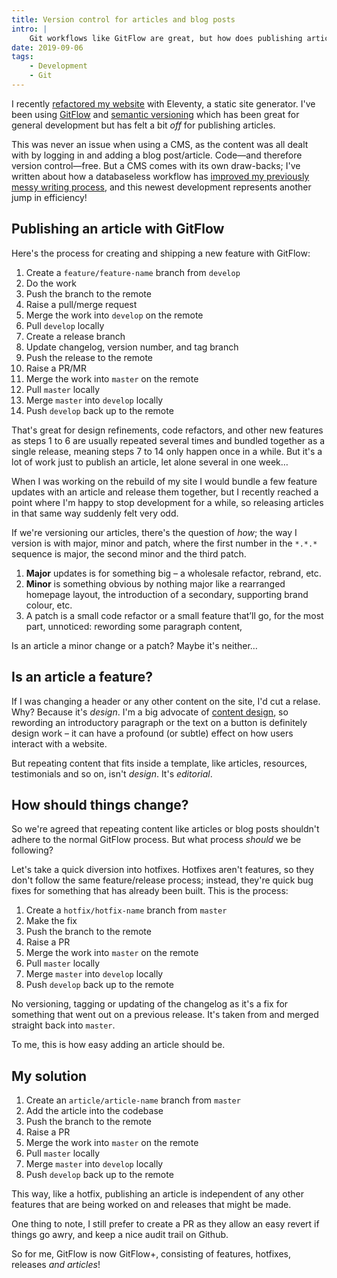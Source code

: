 ```yaml
---
title: Version control for articles and blog posts
intro: |
    Git workflows like GitFlow are great, but how does publishing articles fit in when using a static site generator? Here's how I'm doing it.
date: 2019-09-06
tags:
    - Development
    - Git
---
```


I recently [refactored my website](/blog/website-version-5) with Eleventy, a static site generator. I've been using [GitFlow](https://www.git-tower.com/learn/git/ebook/en/command-line/advanced-topics/git-flow) and [semantic versioning](http://semver.org/spec/v2.0.0.html) which has been great for general development but has felt a bit *off* for publishing articles.

This was never an issue when using a CMS, as the content was all dealt with by logging in and adding a blog post/article. Code—and therefore version control—free. But a CMS comes with its own draw-backs; I've written about how a databaseless workflow has [improved my previously messy writing process](/blog/refining-my-writing-process), and this newest development represents another jump in efficiency!


## Publishing an article with GitFlow

Here's the process for creating and shipping a new feature with GitFlow:

1. Create a `feature/feature-name` branch from `develop`
2. Do the work
3. Push the branch to the remote
4. Raise a pull/merge request
5. Merge the work into `develop` on the remote
6. Pull `develop` locally
7. Create a release branch
8. Update changelog, version number, and tag branch
9. Push the release to the remote
10. Raise a PR/MR
11. Merge the work into `master` on the remote
12. Pull `master` locally
13. Merge `master` into `develop` locally
14. Push `develop` back up to the remote

That's great for design refinements, code refactors, and other new features as steps 1 to 6 are usually repeated several times and bundled together as a single release, meaning steps 7 to 14 only happen once in a while. But it's a lot of work just to publish an article, let alone several in one week…

When I was working on the rebuild of my site I would bundle a few feature updates with an article and release them together, but I recently reached a point where I'm happy to stop development for a while, so releasing articles in that same way suddenly felt very odd.

If we're versioning our articles, there's the question of *how*; the way I version is with major, minor and patch, where the first number in the `*.*.*` sequence is major, the second minor and the third patch.

1. <b>Major</b> updates is for something big – a wholesale refactor, rebrand, etc.
2. <b>Minor</b> is something obvious by nothing major like a rearranged homepage layout, the introduction of a secondary, supporting brand colour, etc.
3. A patch is a small code refactor or a small feature that’ll go, for the most part, unnoticed: rewording some paragraph content,

Is an article a minor change or a patch? Maybe it's neither…


## Is an article a feature?

If I was changing a header or any other content on the site, I'd cut a relase. Why? Because it's *design*. I'm a big advocate of [content design](https://gds.blog.gov.uk/2014/03/14/what-we-mean-when-we-talk-about-content-design/), so rewording an introductory paragraph or the text on a button is definitely design work – it can have a profound (or subtle) effect on how users interact with a website.

But repeating content that fits inside a template, like articles, resources, testimonials and so on, isn't *design*. It's *editorial*.


## How should things change?

So we're agreed that repeating content like articles or blog posts shouldn't adhere to the normal GitFlow process. But what process *should* we be following?

Let's take a quick diversion into hotfixes. Hotfixes aren't features, so they don't follow the same feature/release process; instead, they're quick bug fixes for something that has already been built. This is the process:

1. Create a `hotfix/hotfix-name` branch from `master`
2. Make the fix
3. Push the branch to the remote
4. Raise a PR
5. Merge the work into `master` on the remote
6. Pull `master` locally
7. Merge `master` into `develop` locally
8. Push `develop` back up to the remote

No versioning, tagging or updating of the changelog as it's a fix for something that went out on a previous release. It's taken from and merged straight back into `master`.

To me, this is how easy adding an article should be.


## My solution

1. Create an `article/article-name` branch from `master`
2. Add the article into the codebase
3. Push the branch to the remote
4. Raise a PR
5. Merge the work into `master` on the remote
6. Pull `master` locally
7. Merge `master` into `develop` locally
8. Push `develop` back up to the remote

This way, like a hotfix, publishing an article is independent of any other features that are being worked on and releases that might be made.

One thing to note, I still prefer to create a PR as they allow an easy revert if things go awry, and keep a nice audit trail on Github.

So for me, GitFlow is now GitFlow+, consisting of features, hotfixes, releases *and articles*!
